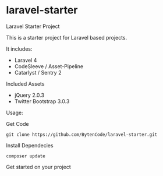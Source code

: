 laravel-starter
===============

Laravel Starter Project


This is a starter project for Laravel based projects.

It includes:

* Laravel 4
* CodeSleeve / Asset-Pipeline
* Catarlyst / Sentry 2

Included Assets
* jQuery 2.0.3
* Twitter Bootstrap 3.0.3

Usage:

Get Code

	git clone https://github.com/BytenCode/laravel-starter.git

Install Dependecies

	composer update

Get started on your project